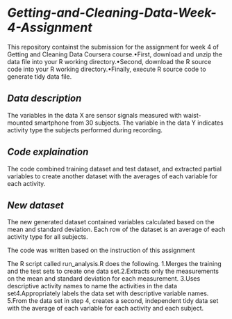 # *Getting-and-Cleaning-Data-Week-4-Assignment*

This repository containst the submission for the assignment for week 4 of Getting and Cleaning Data Coursera course.•First, download and unzip the data file into your R working directory.•Second, download the R source code into your R working directory.•Finally, execute R source code to generate tidy data file.

## *Data description*

The variables in the data X are sensor signals measured with waist-mounted smartphone from 30 subjects. The variable in the data Y indicates activity type the subjects performed during recording.

## *Code explaination*

The code combined training dataset and test dataset, and extracted partial variables to create another dataset with the averages of each variable for each activity.

## *New dataset*

The new generated dataset contained variables calculated based on the mean and standard deviation. Each row of the dataset is an average of each activity type for all subjects.

The code was written based on the instruction of this assignment

The R script called run_analysis.R does the following. 1.Merges the training and the test sets to create one data set.2.Extracts only the measurements on the mean and standard deviation for each measurement. 3.Uses descriptive activity names to name the activities in the data set4.Appropriately labels the data set with descriptive variable names. 5.From the data set in step 4, creates a second, independent tidy data set with the average of each variable for each activity and each subject.
